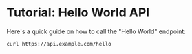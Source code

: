 # Tutorial: Hello World API

Here's a quick guide on how to call the "Hello World" endpoint:

```bash
curl https://api.example.com/hello
